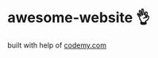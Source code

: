 # awesome-website :ok_hand:                                                                                                                                                                                                                                                                                                                        
built with help of <a href="http://johnelder.com/">codemy.com</a>

